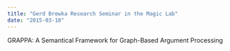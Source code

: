 ```yaml
---
title: "Gerd Brewka Research Seminar in the Magic Lab"
date: "2015-03-18"
---
```

GRAPPA: A Semantical Framework for Graph-Based Argument Processing